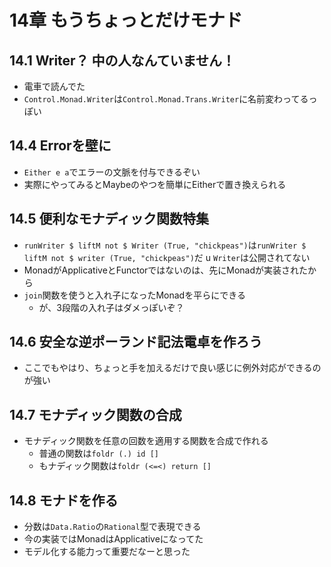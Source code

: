 14章 もうちょっとだけモナド
===========================

## 14.1 Writer？ 中の人なんていません！
- 電車で読んでた
- `Control.Monad.Writer`は`Control.Monad.Trans.Writer`に名前変わってるっぽい

## 14.4 Errorを壁に
- `Either e a`でエラーの文脈を付与できるぞい
- 実際にやってみるとMaybeのやつを簡単にEitherで置き換えられる

## 14.5 便利なモナディック関数特集
- `runWriter $ liftM not $ Writer (True, "chickpeas")`は`runWriter $ liftM not $ writer (True, "chickpeas")`だ
    u `Writer`は公開されてない
- MonadがApplicativeとFunctorではないのは、先にMonadが実装されたから
- `join`関数を使うと入れ子になったMonadを平らにできる
    - が、3段階の入れ子はダメっぽいぞ？

## 14.6 安全な逆ポーランド記法電卓を作ろう
- ここでもやはり、ちょっと手を加えるだけで良い感じに例外対応ができるのが強い

## 14.7 モナディック関数の合成
- モナディック関数を任意の回数を適用する関数を合成で作れる
    - 普通の関数は`foldr (.) id []`
    - もナディック関数は`foldr (<=<) return []`

## 14.8 モナドを作る
- 分数は`Data.Ratio`の`Rational`型で表現できる
- 今の実装ではMonadはApplicativeになってた
- モデル化する能力って重要だなーと思った

